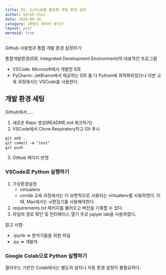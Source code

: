 ```yaml
---
title: 01. Github를 활용한 개발 환경 설정
author: Serah Choi
date: 2024-09-30
category: iM뱅크 데이터 분석가
layout: post
mermaid: true
---
```


Github 사용법과 통합 개발 환경 설정하기:

통합개발환경(IDE, Integrated Development Environment)의 대표적인 프로그램
- VSCode: Microsoft에서 개발한 IDE
- PyCharm: JetBrains에서 제공하는 IDE
둘 다 Python에 최적화되었으나 이번 교육 과정에서는 VSCode를 사용한다.

개발 환경 세팅
-------------

Github에서.....

1. 새로운 Repo 생성(README.md 체크하기)
2. VSCode에서 Clone Respiratory하고 Git 푸시

```markdown
git add .
git commit -m "test"
git push
```

3. Github 페이지 반영

### VSCode로 Python 실행하기

1. 가상환경설정
   - virtualenv
   - conda
   교육 과정에서는 더 보편적으로 사용되는 virtualenv를 사용하였다.
   이때, Mac에서는 vi편집기를 사용해야한다.
2. requirements.txt
   패키지를 불러오고 버전을 기록할 수 있다.
3. 파일의 경로 확인 및 인터페이스 열기
   주로 jupyer lab을 사용하였다.

참고 사항:
- .ipynb ⇒ 분석가들을 위한 파일
- .py ⇒ 개발자

### Google Colab으로 Python 실행하기
클라우드 기반인 Colab에서는 별도의 설치나 자동 환경 설정이 불필요하다.
